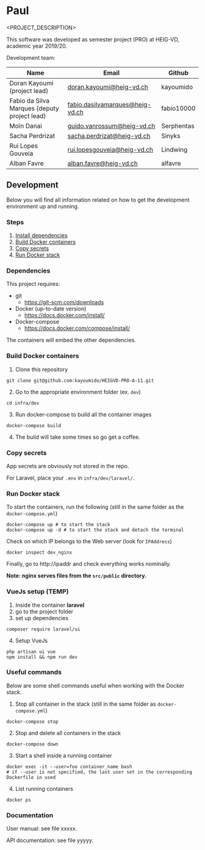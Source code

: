 # Paul

<PROJECT_DESCRIPTION>

This software was developed as semester project (PRO) at HEIG-VD,
academic year 2019/20.

Development team:

| Name                                         | Email                           | Github     |
|----------------------------------------------|---------------------------------|------------|
| Doran Kayoumi (project lead)                 | doran.kayoumi@heig-vd.ch        | kayoumido  |
| Fabio da Silva Marques (deputy project lead) | fabio.dasilvamarques@heig-vd.ch | fabio10000 |
| Moïn Danai                                   | guido.vanrossum@heig-vd.ch      | Serphentas |
| Sacha Perdrizat                              | sacha.perdrizat@heig-vd.ch      | Sinyks     |
| Rui Lopes Gouveia                            | rui.lopesgouveia@heig-vd.ch     | Lindwing   |
| Alban Favre                                  | alban.favre@heig-vd.ch          | alfavre    |

## **Development**

Below you will find all information related on how to get the development environment up and running.

### Steps

1. [Install dependencies](#dependencies)
2. [Build Docker containers](#build-docker-containers)
3. [Copy secrets](#copy-secrets)
4. [Run Docker stack](#run-docker-stack)


### Dependencies

This project requires:

- git
  - https://git-scm.com/downloads
- Docker (up-to-date version)
  - https://docs.docker.com/install/
- Docker-compose
  - https://docs.docker.com/compose/install/

The containers will embed the other dependencies.

### Build Docker containers

1. Clone this repository
```
git clone git@github.com:kayoumido/HEIGVD-PRO-A-11.git
```

2. Go to the appropriate environment folder (ex. ``dev``)
```
cd infra/dev
```
3. Run docker-compose to build all the container images
```
docker-compose build
```
4. The build will take some times so go get a coffee.

### Copy secrets

App secrets are obviously not stored in the repo.

For Laravel, place your `.env` in `infra/dev/laravel/`.

### Run Docker stack

To start the containers, run the following (still in the same folder as the `docker-compose.yml`)

```
docker-compose up # to start the stack
docker-compose up -d # to start the stack and detach the terminal
```

Check on which IP belongs to the Web server (look for `IPAddress`)
```
docker inspect dev_nginx
```

Finally, go to http://ipaddr and check everything works nominally.

**Note: nginx serves files from the `src/public` directory.**

### VueJs setup (TEMP)

1. Inside the container __laravel__
2. go to the project folder
3. set up dependencies
```
composer require laravel/ui
```
4. Setup VueJs
```
php artisan ui vue
npm install && npm run dev
```

### Useful commands

Below are some shell commands useful when working with the Docker stack.

1. Stop all container in the stack (still in the same folder as `docker-compose.yml`)
```
docker-compose stop
```
2. Stop and delete all containers in the stack
```
docker-compose down
```
3. Start a shell inside a running container
```
docker exec -it --user=foo container_name bash
# if --user is not specified, the last user set in the corresponding Dockerfile in used
```
4. List running containers
```
docker ps
```

### Documentation

User manual: see file xxxxx.

API documentation: see file yyyyy.
